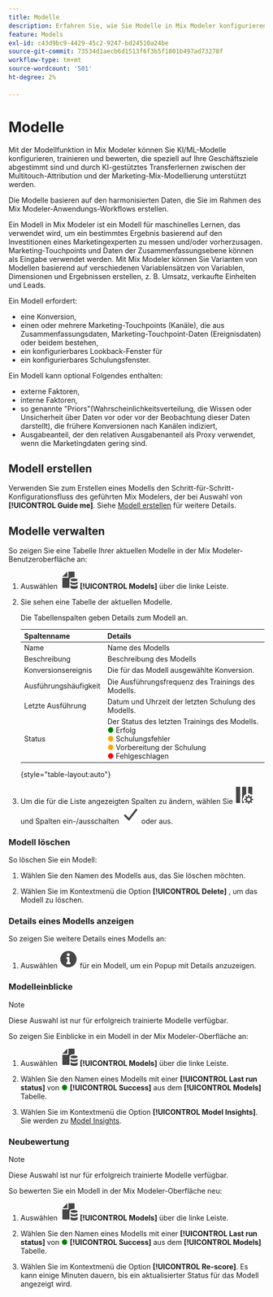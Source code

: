 ```yaml
---
title: Modelle
description: Erfahren Sie, wie Sie Modelle in Mix Modeler konfigurieren und verwenden.
feature: Models
exl-id: c43d9bc9-4429-45c2-9247-bd24510a24be
source-git-commit: 73534d1aecb6d1513f6f3b5f1801b497ad73278f
workflow-type: tm+mt
source-wordcount: '501'
ht-degree: 2%

---
```


# Modelle

Mit der Modellfunktion in Mix Modeler können Sie KI/ML-Modelle konfigurieren, trainieren und bewerten, die speziell auf Ihre Geschäftsziele abgestimmt sind und durch KI-gestütztes Transferlernen zwischen der Multitouch-Attribution und der Marketing-Mix-Modellierung unterstützt werden.

Die Modelle basieren auf den harmonisierten Daten, die Sie im Rahmen des Mix Modeler-Anwendungs-Workflows erstellen.

Ein Modell in Mix Modeler ist ein Modell für maschinelles Lernen, das verwendet wird, um ein bestimmtes Ergebnis basierend auf den Investitionen eines Marketingexperten zu messen und/oder vorherzusagen. Marketing-Touchpoints und Daten der Zusammenfassungsebene können als Eingabe verwendet werden. Mit Mix Modeler können Sie Varianten von Modellen basierend auf verschiedenen Variablensätzen von Variablen, Dimensionen und Ergebnissen erstellen, z. B. Umsatz, verkaufte Einheiten und Leads.

Ein Modell erfordert:

* eine Konversion,
* einen oder mehrere Marketing-Touchpoints (Kanäle), die aus Zusammenfassungsdaten, Marketing-Touchpoint-Daten (Ereignisdaten) oder beidem bestehen,
* ein konfigurierbares Lookback-Fenster für
* ein konfigurierbares Schulungsfenster.

Ein Modell kann optional Folgendes enthalten:

* externe Faktoren,
* interne Faktoren,
* so genannte &quot;Priors&quot;(Wahrscheinlichkeitsverteilung, die Wissen oder Unsicherheit über Daten vor oder vor der Beobachtung dieser Daten darstellt), die frühere Konversionen nach Kanälen indiziert,
* Ausgabeanteil, der den relativen Ausgabenanteil als Proxy verwendet, wenn die Marketingdaten gering sind.


## Modell erstellen

Verwenden Sie zum Erstellen eines Modells den Schritt-für-Schritt-Konfigurationsfluss des geführten Mix Modelers, der bei Auswahl von **[!UICONTROL Guide me]**. Siehe [Modell erstellen](create.md) für weitere Details.

## Modelle verwalten

So zeigen Sie eine Tabelle Ihrer aktuellen Modelle in der Mix Modeler-Benutzeroberfläche an:

1. Auswählen ![](../assets/icons/FileData.svg) **[!UICONTROL Models]** über die linke Leiste.

1. Sie sehen eine Tabelle der aktuellen Modelle.

   Die Tabellenspalten geben Details zum Modell an.

   | Spaltenname | Details |
   |---|---|
   | Name | Name des Modells |
   | Beschreibung | Beschreibung des Modells |
   | Konversionsereignis | Die für das Modell ausgewählte Konversion. |
   | Ausführungshäufigkeit | Die Ausführungsfrequenz des Trainings des Modells. |
   | Letzte Ausführung | Datum und Uhrzeit der letzten Schulung des Modells. |
   | Status | Der Status des letzten Trainings des Modells. <br/><span style="color:green">●</span> Erfolg<br/><span style="color:orange">●</span> Schulungsfehler<br/> <span style="color:orange">●</span> Vorbereitung der Schulung <br/><span style="color:red">●</span> Fehlgeschlagen |

   {style="table-layout:auto"}

1. Um die für die Liste angezeigten Spalten zu ändern, wählen Sie ![Spalteneinstellungen](../assets/icons/ColumnSetting.svg) und Spalten ein-/ausschalten ![Überprüfen](../assets/icons/Checkmark.svg) oder aus.

### Modell löschen

So löschen Sie ein Modell:

1. Wählen Sie den Namen des Modells aus, das Sie löschen möchten.

1. Wählen Sie im Kontextmenü die Option **[!UICONTROL Delete]** , um das Modell zu löschen.

### Details eines Modells anzeigen

So zeigen Sie weitere Details eines Modells an:

1. Auswählen ![Info](../assets/icons/Info.svg) für ein Modell, um ein Popup mit Details anzuzeigen.



### Modelleinblicke

>[!NOTE]
>
>Diese Auswahl ist nur für erfolgreich trainierte Modelle verfügbar.
>

So zeigen Sie Einblicke in ein Modell in der Mix Modeler-Oberfläche an:

1. Auswählen ![](../assets/icons/FileData.svg) **[!UICONTROL Models]** über die linke Leiste.

1. Wählen Sie den Namen eines Modells mit einer **[!UICONTROL Last run status]** von <span style="color:green">●</span> **[!UICONTROL Success]** aus dem **[!UICONTROL Models]** Tabelle.

1. Wählen Sie im Kontextmenü die Option **[!UICONTROL Model Insights]**. Sie werden zu [Model Insights](insights.md).


### Neubewertung

>[!NOTE]
>
>Diese Auswahl ist nur für erfolgreich trainierte Modelle verfügbar.
>

So bewerten Sie ein Modell in der Mix Modeler-Oberfläche neu:

1. Auswählen ![](../assets/icons/FileData.svg) **[!UICONTROL Models]** über die linke Leiste.

1. Wählen Sie den Namen eines Modells mit einer **[!UICONTROL Last run status]** von <span style="color:green">●</span> **[!UICONTROL Success]** aus dem **[!UICONTROL Models]** Tabelle.

1. Wählen Sie im Kontextmenü die Option **[!UICONTROL Re-score]**. Es kann einige Minuten dauern, bis ein aktualisierter Status für das Modell angezeigt wird.

